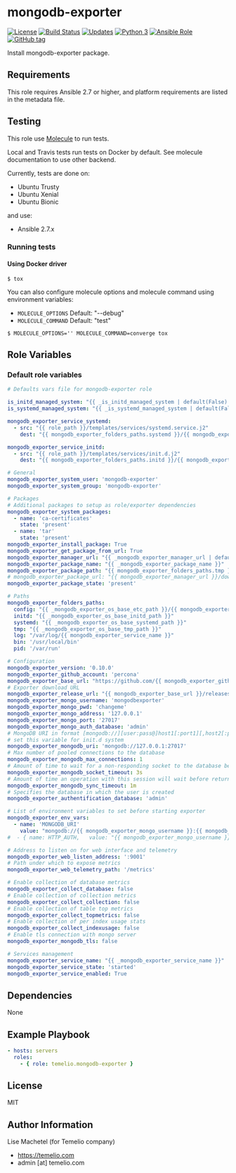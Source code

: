 # mongodb-exporter

[![License](https://img.shields.io/badge/license-MIT%20License-brightgreen.svg)](https://opensource.org/licenses/MIT)
[![Build Status](https://travis-ci.org/temelio/mongodb-exporter.svg?branch=master)](https://travis-ci.org/temelio/mongodb-exporter)
[![Updates](https://pyup.io/repos/github/Temelio/ansible-role-mongodb-exporter/shield.svg)](https://pyup.io/repos/github/Temelio/ansible-role-mongodb-exporter/)
[![Python 3](https://pyup.io/repos/github/Temelio/ansible-role-mongodb-exporter/python-3-shield.svg)](https://pyup.io/repos/github/Temelio/ansible-role-mongodb-exporter/)
[![Ansible Role](https://img.shields.io/ansible/role/.svg)](https://galaxy.ansible.com/Temelio/mongodb-exporter/)
[![GitHub tag](https://img.shields.io/github/tag/Temelio/ansible-role-mongodb-exporter.svg)](https://github.com/Temelio/ansible-role-mongodb-exporter/tags)

Install mongodb-exporter package.

## Requirements

This role requires Ansible 2.7 or higher,
and platform requirements are listed in the metadata file.

## Testing

This role use [Molecule](https://github.com/metacloud/molecule/) to run tests.

Local and Travis tests run tests on Docker by default.
See molecule documentation to use other backend.

Currently, tests are done on:
- Ubuntu Trusty
- Ubuntu Xenial
- Ubuntu Bionic

and use:
- Ansible 2.7.x

### Running tests

#### Using Docker driver

```
$ tox
```

You can also configure molecule options and molecule command using environment variables:
* `MOLECULE_OPTIONS` Default: "--debug"
* `MOLECULE_COMMAND` Default: "test"

```
$ MOLECULE_OPTIONS='' MOLECULE_COMMAND=converge tox
```

## Role Variables

### Default role variables

``` yaml
# Defaults vars file for mongodb-exporter role

is_initd_managed_system: "{{ _is_initd_managed_system | default(False) }}"
is_systemd_managed_system: "{{ _is_systemd_managed_system | default(False) }}"

mongodb_exporter_service_systemd:
  - src: "{{ role_path }}/templates/services/systemd.service.j2"
    dest: "{{ mongodb_exporter_folders_paths.systemd }}/{{ mongodb_exporter_service_name }}.service"

mongodb_exporter_service_initd:
  - src: "{{ role_path }}/templates/services/init.d.j2"
    dest: "{{ mongodb_exporter_folders_paths.initd }}/{{ mongodb_exporter_service_name }}"

# General
mongodb_exporter_system_user: 'mongodb-exporter'
mongodb_exporter_system_group: 'mongodb-exporter'

# Packages
# Additional packages to setup as role/exporter dependencies
mongodb_exporter_system_packages:
  - name: 'ca-certificates'
    state: 'present'
  - name: 'tar'
    state: 'present'
mongodb_exporter_install_package: True
mongodb_exporter_get_package_from_url: True
mongodb_exporter_manager_url: "{{ _mongodb_exporter_manager_url | default('') }}"
mongodb_exporter_package_name: "{{ _mongodb_exporter_package_name }}"
mongodb_exporter_package_path: "{{ mongodb_exporter_folders_paths.tmp }}/{{ mongodb_exporter_service_name }}"
# mongodb_exporter_package_url: "{{ mongodb_exporter_manager_url }}/download/agent/automation/{{ mongodb_exporter_package_name }}"
mongodb_exporter_package_state: 'present'

# Paths
mongodb_exporter_folders_paths:
  config: "{{ _mongodb_exporter_os_base_etc_path }}/{{ mongodb_exporter_service_name }}"
  initd: "{{ _mongodb_exporter_os_base_initd_path }}"
  systemd: "{{ _mongodb_exporter_os_base_systemd_path }}"
  tmp: "{{ _mongodb_exporter_os_base_tmp_path }}"
  log: "/var/log/{{ mongodb_exporter_service_name }}"
  bin: '/usr/local/bin'
  pid: '/var/run'

# Configuration
mongodb_exporter_version: '0.10.0'
mongodb_exporter_github_account: 'percona'
mongodb_exporter_base_url: "https://github.com/{{ mongodb_exporter_github_account }}/mongodb_exporter"
# Exporter download URL
mongodb_exporter_release_url: "{{ mongodb_exporter_base_url }}/releases/download/v{{ mongodb_exporter_version }}/mongodb_exporter-{{ mongodb_exporter_version }}.{{ ansible_system |lower }}-amd64.tar.gz"
mongodb_exporter_mongo_username: 'mongodbexporter'
mongodb_exporter_mongo_pwd: 'changeme'
mongodb_exporter_mongo_address: '127.0.0.1'
mongodb_exporter_mongo_port: '27017'
mongodb_exporter_mongo_auth_database: 'admin'
# MongoDB URI in format [mongodb://][user:pass@]host1[:port1][,host2[:port2],...][/database][?options]
# set this variable for init.d system
mongodb_exporter_mongodb_uri: 'mongodb://127.0.0.1:27017'
# Max number of pooled connections to the database
mongodb_exporter_mongodb_max_connections: 1
# Amount of time to wait for a non-responding socket to the database before it is forcefully closed
mongodb_exporter_mongodb_socket_timeout: 3s
# Amount of time an operation with this session will wait before returning an error in case a connection to a usable server can't be established
mongodb_exporter_mongodb_sync_timeout: 1m
# Specifies the database in which the user is created
mongodb_exporter_authentification_database: 'admin'

# List of environment variables to set before starting exporter
mongodb_exporter_env_vars:
  - name: 'MONGODB_URI'
    value: "mongodb://{{ mongodb_exporter_mongo_username }}:{{ mongodb_exporter_mongo_pwd }}@{{ mongodb_exporter_mongo_address }}/{{ mongodb_exporter_mongo_port }}/{{ mongodb_exporter_mongo_auth_database }}"
#  - { name: HTTP_AUTH,   value: "{{ mongodb_exporter_mongo_username }}:{{ mongodb_exporter_mongo_pwd }}" }             # used to enable HTTP basic authentication

# Address to listen on for web interface and telemetry
mongodb_exporter_web_listen_address: ':9001'
# Path under which to expose metrics
mongodb_exporter_web_telemetry_path: '/metrics'

# Enable collection of database metrics
mongodb_exporter_collect_database: false
# Enable collection of collection metrics
mongodb_exporter_collect_collection: false
# Enable collection of table top metrics
mongodb_exporter_collect_topmetrics: false
# Enable collection of per index usage stats
mongodb_exporter_collect_indexusage: false
# Enable tls connection with mongo server
mongodb_exporter_mongodb_tls: false

# Services management
mongodb_exporter_service_name: "{{ _mongodb_exporter_service_name }}"
mongodb_exporter_service_state: 'started'
mongodb_exporter_service_enabled: True
```

## Dependencies

None

## Example Playbook

``` yaml
- hosts: servers
  roles:
    - { role: temelio.mongodb-exporter }
```

## License

MIT

## Author Information

Lise Machetel (for Temelio company)
- https://temelio.com
- admin [at] temelio.com
